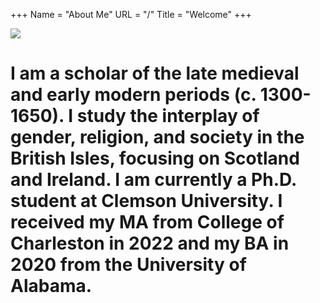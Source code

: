 +++
Name = "About Me"
URL = "/"
Title = "Welcome"
+++

<img src="/images/Cecilia Barnard_082724_AJ_001(1).jpg"> 


# I am a scholar of the late medieval and early modern periods (c. 1300-1650). I study the interplay of gender, religion, and society in the British Isles, focusing on Scotland and Ireland. I am currently a Ph.D. student at Clemson University. I received my MA from College of Charleston in 2022 and my BA in 2020 from the University of Alabama. 

